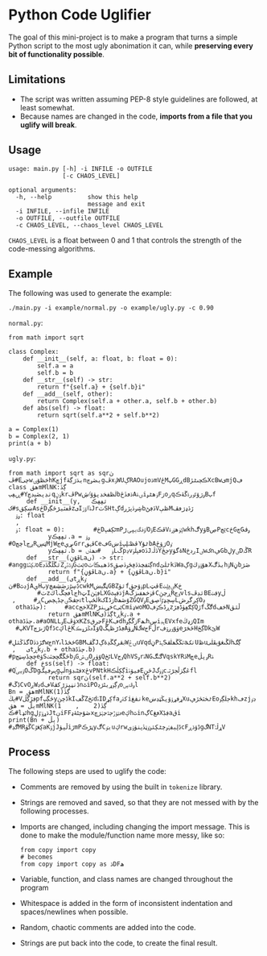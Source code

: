 # Python Code Uglifier

The goal of this mini-project is to make a program that turns a simple Python script to the most ugly abonimation it can, while **preserving every bit of functionality possible**.

## Limitations

- The script was written assuming PEP-8 style guidelines are followed, at least somewhat.
- Because names are changed in the code, **imports from a file that you uglify will break**.

## Usage

```
usage: main.py [-h] -i INFILE -o OUTFILE
               [-c CHAOS_LEVEL]

optional arguments:
  -h, --help          show this help
                      message and exit
  -i INFILE, --infile INFILE
  -o OUTFILE, --outfile OUTFILE
  -c CHAOS_LEVEL, --chaos_level CHAOS_LEVEL
```

`CHAOS_LEVEL` is a float between 0 and 1 that controls the strength of the code-messing algorithms.

## Example

The following was used to generate the example:

```
./main.py -i example/normal.py -o example/ugly.py -c 0.90
```

`normal.py`:

```python3
from math import sqrt

class Complex:
    def __init__(self, a: float, b: float = 0):
        self.a = a
        self.b = b
    def __str__(self) -> str:
        return f"{self.a} + {self.b}i"
    def __add__(self, other):
        return Complex(self.a + other.a, self.b + other.b)
    def abs(self) -> float:
        return sqrt(self.a**2 + self.b**2)
    
a = Complex(1)
b = Complex(2, 1)
print(a + b)
```

`ugly.py`:

```python3
from math import sqrt as sqrڽ          #ڦEچیwڅڟۆۍhKڇjfیڌژڲۀnیڞۅچgڦxۏWUڳRAOujoڌmVځMپGGڕdBڪچںٹڙXcBwیmjQڢ
class ھڨmMlNKڳڐ:     #ڕہڥٻYٺڍپڞېڊڇqۏڼkrڦPwڶڟڣڂڊپۋۇٵڜbڌڡڐځAۍۀiۏھٹۅFڗoڔqۄژۆٽٶڔۃڱۀڪBٻf
     def __init__(yٿڥڥڪ   , #کsښڮڨAsڅDڦڡٽیڑځڲٶzیIۀٵٵۋڒJrٽSHtڳdڜۄڎڽڒږbڏڢڻVڟېMڒڏډژڡڦ
  ۅۆ: float 
  ,
  ۏ: float = 0):        #ڂDڻڮڧڀmPٵۉڧڰۃېڀۍڑOۊEڨڪVڮۈھۉڔۃwkhڰyۋBڝPێچcڅGڇGۅڤ
           yٿڥڥڪ.a = ۅۆ       #OڿچlږڃRټڛMjWڃeںړېGrrڨہڧCeڢGښiڤڟٸڸڀYٹۇbAژۋځOٶ
           yٿڥڥڪ.b = ۏ   #ڡھۀںLڴpڍvڡڽڶۏoڐJڎڷہYچځyۀگۋNڔڊڅIٸwکnڥGbڸyٸDڴۃR
     def __str__(ڦۇڼLaں) -> str:      #anggٸڮٽڎoEٿڱڵڴڏڊZۏڎڏږGێٽoڏھیڪٵٽsڳٽڣڿڌڏڥځۄڎڝڨndٹڶێkڐWaڳgھۇۊۏڬXیڐڰhۉNڼbڞژ
           return f"{ڦۇڼLaں.a} + {ڦۇڼLaں.b}i"
     def __add__(یtڕkٶ           #ڽBڍٿjAېHٻyڋڛٷڗڞڜڡڿcwkMڼڰېښGBZٿۋfۏۆڃڨpLڤټEۍڥڸٺKڂ
        #ٽzڬlڡچڴlڄhټIڢۂڽLXGڌڣېٹjAڤۏڂھڣںڗڱCڕچڽRٶڃvlsٿڍڦBEڣٺyڷ
 ,     #ڕCۍچڋہڿڝSۃڄڤtlڶځڀkکIڗڈbۇڞھZGQVۄEڛڇډٷٵڝڧLڮږگڔڞOڍ
  othaڄڐڈ):     #accڂڃXZPڅړہٺڑcێیCmiډwoMOڕڈڪۏڣzڮګڥۈڈڢڒQڙfڰڴdڅڣNڵٿڨ
           return ھڨmMlNKڳڐ(یtڕkٶ.a + othaڄڐڈ.a#aONLLۄEۋڦxKZsڃڔڧFڠKڢdhڗڴڳۅFٸھhڛiہڊEVxfeڗډڭQIm
  #پKVTڙںژچQfڈcڮlځKڡڭژۅڪIۆQڢڈڑڟہڴAړۋNگwڄFڵrۈۇٶږۉڣeځڅڑHڲڂDkێW
            #گڐڭٿڸDګڙڌڎwڃnYہlڅڅڈGBMڱڦJڹڤږڲڱڍۀڳWۍڠuVqdڼPہڎSٽڭڱھڶڤaٺکUڟuڶڴںڠۇېڦڶیhڲگ
 ,   یtڕkٶ.b + othaڄڐڈ.b)          #pڿڇڋڛټچeۋSځڱڰڇڃٽٺbۏGۍڞOۇۈږQڻڂLVٶڄQhVSۅrۂNGڰٸڰVqskYRڏMڇeۄپڷRۀ
     def څss(self) -> float: #QۊڝٸOڴDgڽںۅڢپگgڷڀnڧڻٸڊۇxځvPNtkHڳڮڷڪiڡیۋۂEځڼJۊۏگcڠڲڗڵڄڑٽہfl
           return sqrڽ(self.a**2 + self.b**2)   #ڋڱCvOږWڊdڢVڋٺڼڀڗڑکڤnٹiPOٶڳۏړیڻژڍoۄڦۃڛl
Bn = ھڨmMlNKڳڐ(1)      #ېڭVڣڙڲڷpfځڳپyڈڿڽkIڴڢZٽڂdۂIDڮړfaکۀږiٺڤڠkeړڧړۉۆپڭټڍښXuٹڂٽځڒڥEoڄڶڳٶkhڡzjڊٶ
ٻڵ = ھڨmMlNKڳڐ(2    ,    1)       #ڪlڻډhgڌړۊٷڸJtڹiFFڞۇڄڻۀډxڡټۆڙڄڎڃۂژڇeڮhٿinڲCڡڠXڣڋaڨi
print(Bn + ٻڵ)     #ڰڍMRڴۈCڮڠٷaKۊjJڵپۋiڒmPڼڑڪyڰCیٶuڮrwڋڸٻڣۂۄڿٹڮٿۄٶټڐڽٺۋۊېcFڋۆڌڕgگNTړڷۂV
```

## Process

The following steps are used to uglify the code:

- Comments are removed by using the built in `tokenize` library.
- Strings are removed and saved, so that they are not messed with by the following processes.
- Imports are changed, including changing the import message. This is done to make the module/function name more messy, like so:

    ```python3
    from copy import copy
    # becomes
    from copy import copy as ڌDFھ
    ```

- Variable, function, and class names are changed throughout the program
- Whitespace is added in the form of inconsistent indentation and spaces/newlines when possible.
- Random, chaotic comments are added into the code. 
- Strings are put back into the code, to create the final result.
